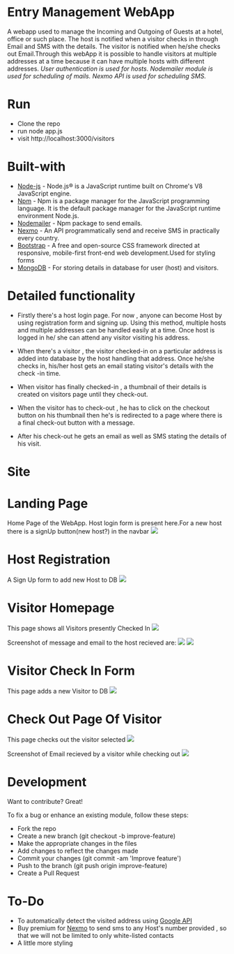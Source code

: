 # Entry Management WebApp
A webapp used to manage the Incoming and Outgoing of Guests at a hotel, office or such place. The host is notified when a visitor checks in through Email and SMS with the details. The visitor is notified when he/she checks out Email.Through this webApp it is possible to handle visitors at multiple addresses at a time because it can have multiple hosts with different addresses.
*User authentication is used for hosts.*
*Nodemailer module is used for scheduling of mails.*
*Nexmo API is used for scheduling SMS.*

# Run
* Clone the repo
* run node app.js
* visit http://localhost:3000/visitors

# Built-with
* [Node-js](https://nodejs.org/en/docs/)  - Node.js® is a JavaScript runtime built on Chrome's V8 JavaScript engine.
* [Npm](https://docs.npmjs.com/)  -   Npm is a package manager for the JavaScript programming language. It is the default package manager for the JavaScript runtime environment Node.js.
* [Nodemailer](https://www.npmjs.com/package/nodemailer)   - Npm package to send emails.
* [Nexmo](https://www.nexmo.com/)  - An API programmatically send and receive SMS in practically every country.
* [Bootstrap](https://getbootstrap.com/docs/3.3/)  - A free and open-source CSS framework directed at responsive, mobile-first front-end web development.Used for styling forms 
* [MongoDB](https://www.mongodb.com)  - For storing details in database for user (host) and visitors.

# Detailed functionality

* Firstly there's a host login page. For now , anyone can become Host by using registration form and signing up. Using this method, multiple hosts and multiple addresses can be handled easily at a time. Once host is logged in he/ she can attend any visitor visiting his address.

* When there's a visitor , the visitor checked-in on a particular address is added into database by the host handling that address. Once he/she checks in, his/her host gets an email stating visitor's details with the check -in time.

* When visitor has finally checked-in , a thumbnail of their details is created on visitors page until they check-out.

* When the visitor has to check-out , he has to click on the checkout button on his thumbnail then he's is redirected to a page where there is a final check-out button with a message.

* After his check-out he gets an email as well as SMS stating the details of his visit.


# Site

# Landing Page
Home Page of the WebApp. Host login form is present here.For a new host there is a signUp button(new host?) in the navbar
![](https://github.com/SufiaAshraf/Entry_management/blob/master/Screenshots/login.png)

# Host Registration
A Sign Up form to add new Host to DB
![](https://github.com/SufiaAshraf/Entry_management/blob/master/Screenshots/Signup.png)

# Visitor Homepage
This page shows all Visitors presently Checked In
![](https://github.com/SufiaAshraf/Entry_management/blob/master/Screenshots/visitorhome.png)

Screenshot of message and email to the host recieved are:
![](https://github.com/SufiaAshraf/Entry_management/blob/master/Message%20Screenshots/WhatsApp%20Image%202019-12-10%20at%205.31.39%20PM%20(1).jpeg)
![](https://github.com/SufiaAshraf/Entry_management/blob/master/Message%20Screenshots/WhatsApp%20Image%202019-12-10%20at%205.34.40%20PM.jpeg)


# Visitor Check In Form
This page adds a new Visitor to DB
![](https://github.com/SufiaAshraf/Entry_management/blob/master/Screenshots/newvisitor.png)

# Check Out Page Of Visitor
This page checks out the visitor selected
![](https://github.com/SufiaAshraf/Entry_management/blob/master/Screenshots/Checkout.png)

Screenshot of Email recieved by a visitor while checking out
![](https://github.com/SufiaAshraf/Entry_management/blob/master/Message%20Screenshots/WhatsApp%20Image%202019-12-10%20at%205.31.39%20PM.jpeg)

# Development
Want to contribute? Great!

To fix a bug or enhance an existing module, follow these steps:
* Fork the repo
* Create a new branch (git checkout -b improve-feature)
* Make the appropriate changes in the files
* Add changes to reflect the changes made
* Commit your changes (git commit -am 'Improve feature')
* Push to the branch (git push origin improve-feature)
* Create a Pull Request


# To-Do
* To automatically detect the visited address using [Google API](https://developers.google.com/maps/documentation)
* Buy premium for [Nexmo](https://dashboard.nexmo.com/test-numbers) to send sms to any Host's number provided , so that we will not be limited to only white-listed contacts
* A little more styling

